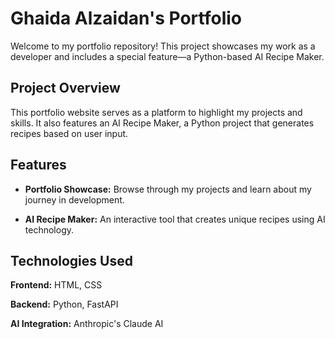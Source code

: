 # Ghaida Alzaidan's Portfolio

Welcome to my portfolio repository! This project showcases my work as a developer and includes a special feature—a Python-based AI Recipe Maker.

## Project Overview

This portfolio website serves as a platform to highlight my projects and skills.
It also features an AI Recipe Maker, a Python project that generates recipes based on user input.

## Features

- **Portfolio Showcase:** Browse through my projects and learn about my journey in development.

- **AI Recipe Maker:** An interactive tool that creates unique recipes using AI technology.

## Technologies Used

**Frontend:** HTML, CSS

**Backend:** Python, FastAPI

**AI Integration:** Anthropic's Claude AI
